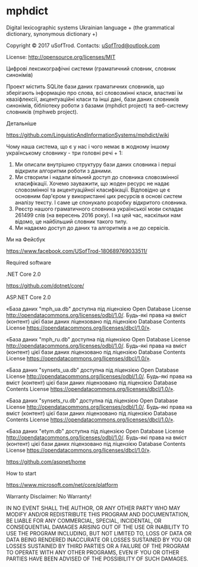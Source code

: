 # mphdict
Digital lexicographic systems Ukrainian language + (the grammatical dictionary, synonymous dictionary +)

Copyright © 2017 uSofTrod. Contacts: uSofTrod@outlook.com

License: http://opensource.org/licenses/MIT

Цифрові лексикографічні системи (граматичний словник, словник синонімів)

Проект містить SQLite бази даних граматичних словників, що зберігають інформацію про слова, всі словозмінні класи, властиві їм квазіфлексії, акцентуаційні класи та інші дані, бази даних словників синонімів, бібліотеку роботи з базами (mphdict project) та веб-систему словників (mphweb project).

Детальніше

https://github.com/LinguisticAndInformationSystems/mphdict/wiki

Чому наша система, що є у нас і чого немає в жодному іншому українському словнику - три головні речі + 1: 
1. Ми описали внутрішню структуру бази даних словника і перші відкрили алгоритми роботи з даними. 
2. Ми створили і надали вільний доступ до словника словозмінної класифікації. Хочемо зауважити, що жоден ресурс не надає словозмінної та акцентуаційної класифікації. Відповідно це є основним бар'єром у використанні цих ресурсів в основі систем аналізу тексту. І саме це спонукало розробку відкритого словника. 
3. Реєстр нашого граматичного словника української мови складає 261499 слів (на вересень 2016 року). І на цей час, наскільки нам відомо, це найбільший словник такого типу.
4. Ми надаємо доступ до даних та алгоритмів а не до сервісів. 

Ми на Фейсбук

https://www.facebook.com/USofTrod-180689769033511/

Required software

.NET Core 2.0

https://github.com/dotnet/core/

ASP.NET Core 2.0

«База даних "mph_ua.db" доступна під ліцензією Open Database License http://opendatacommons.org/licenses/odbl/1.0/. Будь-які права на вміст (контент) цієї бази даних ліцензовано під ліцензією Database Contents License https://opendatacommons.org/licenses/dbcl/1.0/».

«База даних "mph_ru.db" доступна під ліцензією Open Database License http://opendatacommons.org/licenses/odbl/1.0/. Будь-які права на вміст (контент) цієї бази даних ліцензовано під ліцензією Database Contents License https://opendatacommons.org/licenses/dbcl/1.0/».

«База даних "synsets_ua.db" доступна під ліцензією Open Database License http://opendatacommons.org/licenses/odbl/1.0/. Будь-які права на вміст (контент) цієї бази даних ліцензовано під ліцензією Database Contents License https://opendatacommons.org/licenses/dbcl/1.0/».

«База даних "synsets_ru.db" доступна під ліцензією Open Database License http://opendatacommons.org/licenses/odbl/1.0/. Будь-які права на вміст (контент) цієї бази даних ліцензовано під ліцензією Database Contents License https://opendatacommons.org/licenses/dbcl/1.0/».

«База даних "etym.db" доступна під ліцензією Open Database License http://opendatacommons.org/licenses/odbl/1.0/. Будь-які права на вміст (контент) цієї бази даних ліцензовано під ліцензією Database Contents License https://opendatacommons.org/licenses/dbcl/1.0/».

https://github.com/aspnet/home

How to start

https://www.microsoft.com/net/core/platform

Warranty Disclaimer: No Warranty!

IN NO EVENT SHALL THE AUTHOR, OR ANY OTHER PARTY WHO MAY MODIFY AND/OR REDISTRIBUTE THIS PROGRAM AND DOCUMENTATION, BE LIABLE FOR ANY COMMERCIAL, SPECIAL, INCIDENTAL, OR CONSEQUENTIAL DAMAGES ARISING OUT OF THE USE OR INABILITY TO USE THE PROGRAM INCLUDING, BUT NOT LIMITED TO, LOSS OF DATA OR DATA BEING RENDERED INACCURATE OR LOSSES SUSTAINED BY YOU OR LOSSES SUSTAINED BY THIRD PARTIES OR A FAILURE OF THE PROGRAM TO OPERATE WITH ANY OTHER PROGRAMS, EVEN IF YOU OR OTHER PARTIES HAVE BEEN ADVISED OF THE POSSIBILITY OF SUCH DAMAGES.